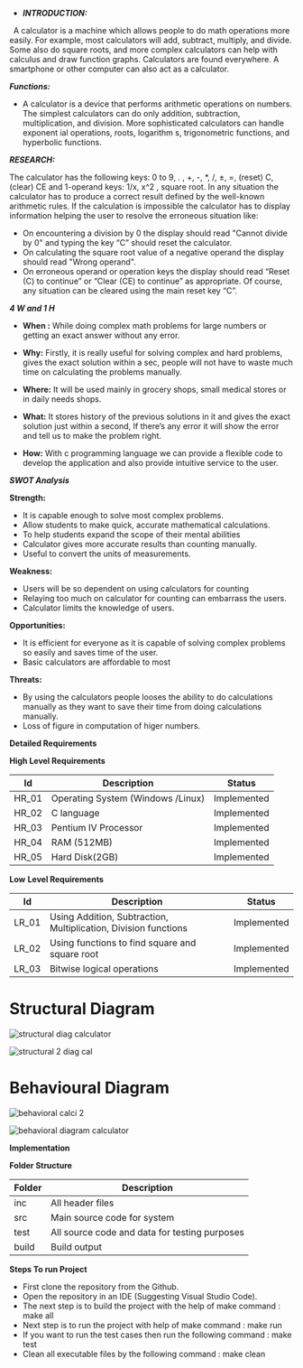 ﻿- ***INTRODUCTION:***

` `A calculator is a machine which allows people to do math operations more easily. For example, most calculators will add, subtract, multiply, and divide. Some also do square roots, and more complex calculators can help with calculus and draw function graphs. Calculators are found everywhere. A smartphone or other computer can also act as a calculator.

﻿***Functions:***

- A calculator is a device that performs arithmetic operations on numbers. The simplest calculators can do only addition, subtraction, multiplication, and division. More sophisticated calculators can handle exponent ial operations, roots, logarithm s, trigonometric functions, and hyperbolic functions.

﻿***RESEARCH:*** 

The calculator has the following keys: 0 to 9, . , +, -, \*, /, ±, =, (reset) C, (clear) CE and 1-operand keys: 1/x, x^2 , square root. In any situation the calculator has to produce a correct result defined by the well-known arithmetic rules. If the calculation is impossible the calculator has to display information helping the user to resolve the erroneous situation like:

- On encountering a division by 0 the display should read "Cannot divide by 0" and typing the key “C” should reset the calculator. 
- On calculating the square root value of a negative operand the display should read "Wrong operand". 
- On erroneous operand or operation keys the display should read “Reset (C) to continue” or “Clear (CE) to continue” as appropriate. Of course, any situation can be cleared using the main reset key “C”.

﻿***4 W and 1 H***


- **When :**  While doing complex math problems for large numbers or getting an exact answer without any error.

- **Why:** Firstly, it is really useful for solving complex and hard problems, gives the exact solution within a sec, people will not have to waste much time on calculating the problems manually.

- **Where:** It  will be used mainly in grocery shops, small medical stores or in daily needs shops.

- **What:** It stores history of the previous solutions in it and gives the exact solution just within a second, If there’s any error it will show the error and tell us to make the problem right.

- **How:** With c programming language we can provide a flexible code to develop the application and also provide intuitive service to the user.

﻿***SWOT Analysis***

**Strength:**

- It is capable enough to solve most complex problems. 
- Allow students to make quick, accurate mathematical calculations. 
- To help students expand the scope of their mental abilities
- Calculator gives more accurate results than counting manually. 
- Useful to convert the units of measurements.

**Weakness:**

- Users will be so dependent on using calculators for counting
- Relaying too much on calculator for counting can embarrass the users.
- Calculator limits the knowledge of users.

**Opportunities:** 

- It is efficient for everyone as it is capable of solving complex problems so easily and saves time of the user.
- Basic calculators are affordable to most

**Threats:** 

- By using the calculators people looses the ability to do calculations manually as they want to save their time from doing calculations manually.
- Loss of figure in computation of higer numbers.

﻿**Detailed Requirements**

**High Level Requirements**



|Id|Description|Status |
| - | - | - |
|HR\_01|Operating System (Windows /Linux)|Implemented|
|HR\_02|C language|Implemented|
|HR\_03|Pentium IV Processor|Implemented|
|HR\_04|RAM (512MB)|Implemented|
|HR\_05|Hard Disk(2GB)|Implemented|


**Low** **Level Requirements**


|Id|Description|Status |
| - | - | - |
|LR\_01|Using Addition, Subtraction, Multiplication, Division functions|Implemented|
|LR\_02|Using functions to find square and square root|Implemented|
|LR\_03|Bitwise logical operations|Implemented|

# Structural Diagram
![structural diag calculator](https://user-images.githubusercontent.com/94431295/142839670-52767fc6-c477-4f7b-a091-c779154e9522.jpg)

![structural 2 diag cal](https://user-images.githubusercontent.com/94431295/142839712-092591f4-4de9-48a4-bd71-f5ba352cd207.jpg)

# Behavioural Diagram
![behavioral calci 2](https://user-images.githubusercontent.com/94431295/143289784-69f164e0-714a-405c-8151-6550d8e3eec2.jpg)

![behavioral diagram calculator](https://user-images.githubusercontent.com/94431295/142839570-f1cd9720-a30a-4b0d-ab27-2722c9d2ff0f.jpg)

﻿**Implementation**

**Folder Structure**


|Folder|Description|
| - | - |
|inc|All header files|
|src|Main source code for system|
|test|All source code and data for testing purposes|
|build|Build output|









**Steps To run Project** 

- First clone the repository from the Github. 
- Open the repository in an IDE (Suggesting Visual Studio Code). 
- The next step is to build the project with the help of make command : make all 
- Next step is to run the project with help of make command : make run 
- If you want to run the test cases then run the following command : make test 
- Clean all executable files by the following command : make clean
